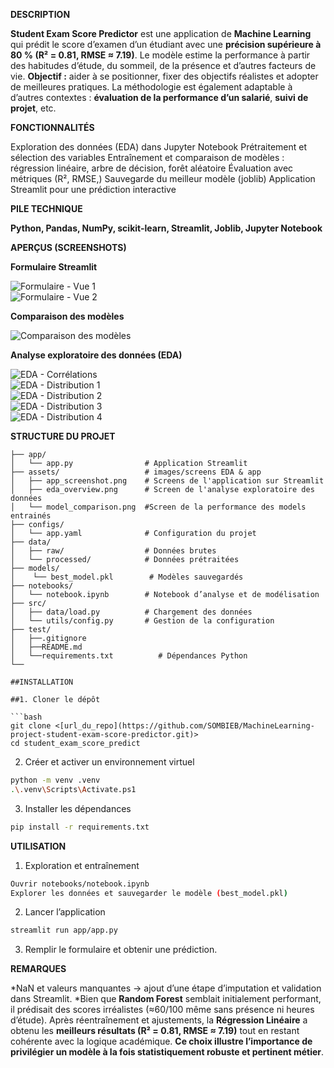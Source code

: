 **DESCRIPTION**

**Student Exam Score Predictor** est une application de **Machine Learning** qui prédit le score d’examen d’un étudiant avec une **précision supérieure à 80 % (R² = 0.81, RMSE ≈ 7.19)**.
Le modèle estime la performance à partir des habitudes d’étude, du sommeil, de la présence et d’autres facteurs de vie.
**Objectif :** aider à se positionner, fixer des objectifs réalistes et adopter de meilleures pratiques. La méthodologie est également adaptable à d’autres contextes : **évaluation de la performance d’un salarié**, **suivi de projet**, etc.

**FONCTIONNALITÉS**

Exploration des données (EDA) dans Jupyter Notebook
Prétraitement et sélection des variables
Entraînement et comparaison de modèles : régression linéaire, arbre de décision, forêt aléatoire
Évaluation avec métriques (R², RMSE,)
Sauvegarde du meilleur modèle (joblib)
Application Streamlit pour une prédiction interactive

**PILE TECHNIQUE**

**Python, Pandas, NumPy, scikit-learn, Streamlit, Joblib, Jupyter Notebook**

**APERÇUS (SCREENSHOTS)**

**Formulaire Streamlit**

![Formulaire - Vue 1](./assets/app_screenshot1.png)  
![Formulaire - Vue 2](./assets/app_screenshot2.png) 

**Comparaison des modèles** 

![Comparaison des modèles](./assets/models_comparison.png)

**Analyse exploratoire des données (EDA)**

![EDA - Corrélations](./assets/eda_correlationmatrix.png)  
![EDA - Distribution 1](./assets/eda_distribution1.png)  
![EDA - Distribution 2](./assets/eda_distribution2.png)  
![EDA - Distribution 3](./assets/eda_distribution3.png)  
![EDA - Distribution 4](./assets/eda_distribution4.png) 


**STRUCTURE DU PROJET**
```
├── app/
│   └── app.py                # Application Streamlit
├── assets/                   # images/screens EDA & app
│   ├── app_screenshot.png    # Screens de l'application sur Streamlit
│   ├── eda_overview.png      # Screen de l'analyse exploratoire des données 
│   └── model_comparison.png  #Screen de la performance des models entrainés 
├── configs/
│   └── app.yaml              # Configuration du projet
├── data/
│   ├── raw/                  # Données brutes
│   └── processed/            # Données prétraitées
├── models/    
│    └── best_model.pkl        # Modèles sauvegardés
├── notebooks/
│   └── notebook.ipynb        # Notebook d’analyse et de modélisation
├── src/
│   ├── data/load.py          # Chargement des données
│   └── utils/config.py       # Gestion de la configuration
├── test/
│   ├──.gitignore
│   ├──README.md
│   └──requirements.txt          # Dépendances Python
└── 

##INSTALLATION

##1. Cloner le dépôt

```bash
git clone <[url_du_repo](https://github.com/SOMBIEB/MachineLearning-project-student-exam-score-predictor.git)>
cd student_exam_score_predict
```
2. Créer et activer un environnement virtuel

```bash
python -m venv .venv
.\.venv\Scripts\Activate.ps1  
```
3. Installer les dépendances

```bash
pip install -r requirements.txt
```


**UTILISATION**

1. Exploration et entraînement
```bash
Ouvrir notebooks/notebook.ipynb
Explorer les données et sauvegarder le modèle (best_model.pkl)
```
2. Lancer l’application
```bash
streamlit run app/app.py
```

3. Remplir le formulaire et obtenir une prédiction.

**REMARQUES**

*NaN et valeurs manquantes → ajout d’une étape d’imputation et validation dans Streamlit.
*Bien que **Random Forest** semblait initialement performant, il prédisait des scores irréalistes (≈60/100 même sans présence ni heures d’étude).
Après réentraînement et ajustements, la **Régression Linéaire** a obtenu les **meilleurs résultats (R² = 0.81, RMSE ≈ 7.19)** tout en restant cohérente avec la logique académique.
**Ce choix illustre l’importance de privilégier un modèle à la fois statistiquement robuste et pertinent métier**.

